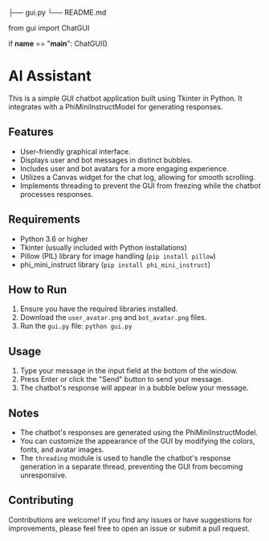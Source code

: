 ├── gui.py
└── README.md


from gui import ChatGUI

if __name__ == "__main__":
    ChatGUI()

# AI Assistant

This is a simple GUI chatbot application built using Tkinter in Python. It integrates with a PhiMiniInstructModel for generating responses.

## Features

- User-friendly graphical interface.
- Displays user and bot messages in distinct bubbles.
- Includes user and bot avatars for a more engaging experience.
- Utilizes a Canvas widget for the chat log, allowing for smooth scrolling.
- Implements threading to prevent the GUI from freezing while the chatbot processes responses.

## Requirements

- Python 3.6 or higher
- Tkinter (usually included with Python installations)
- Pillow (PIL) library for image handling (`pip install pillow`)
- phi_mini_instruct library (`pip install phi_mini_instruct`)

## How to Run

1. Ensure you have the required libraries installed.
2. Download the `user_avatar.png` and `bot_avatar.png` files.
3. Run the `gui.py` file: `python gui.py`

## Usage

1. Type your message in the input field at the bottom of the window.
2. Press Enter or click the "Send" button to send your message.
3. The chatbot's response will appear in a bubble below your message.

## Notes

- The chatbot's responses are generated using the PhiMiniInstructModel.
- You can customize the appearance of the GUI by modifying the colors, fonts, and avatar images.
- The `threading` module is used to handle the chatbot's response generation in a separate thread, preventing the GUI from becoming unresponsive.

## Contributing

Contributions are welcome! If you find any issues or have suggestions for improvements, please feel free to open an issue or submit a pull request.

